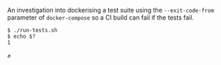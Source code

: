 An investigation into dockerising a test suite using the `--exit-code-from` parameter of `docker-compose` so a CI build can fail if the tests fail.

```
$ ./run-tests.sh
$ echo $?
1
```

:fist:

